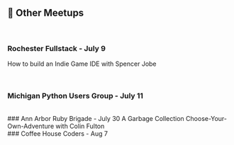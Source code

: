 ## 🤝 Other Meetups
<br/>

### Rochester Fullstack - July 9
How to build an Indie Game IDE with Spencer Jobe

<br/>

### Michigan Python Users Group - July 11


<br/>
### Ann Arbor Ruby Brigade - July 30
A Garbage Collection Choose-Your-Own-Adventure with Colin Fulton

<br/>
### Coffee House Coders - Aug 7

<br/>
